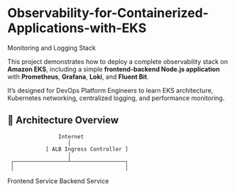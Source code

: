 # Observability-for-Containerized-Applications-with-EKS
Monitoring and Logging Stack

This project demonstrates how to deploy a complete observability stack on **Amazon EKS**, including a simple **frontend-backend Node.js application** with **Prometheus**, **Grafana**, **Loki**, and **Fluent Bit**.

It’s designed for DevOps Platform Engineers to learn EKS architecture, Kubernetes networking, centralized logging, and performance monitoring.

## 🧱 Architecture Overview

                    Internet
                       │
                [ ALB Ingress Controller ]
                       │
     ┌─────────────────┴─────────────────┐
     │                                   │
Frontend Service                   Backend Service
